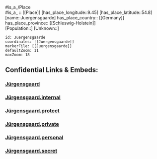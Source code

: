 ﻿---
location: [54.8,9.45] 
mapzoom: [7,12] 
mapmarker: city 
type: City
tags:
- geo/City


SpocWebEntityId: 31232
isDeleted: false
confidential: public

---
#is_a_/Place  
#is_a_ :: [[Place]] 
[has_place_longitude::9.45] 
[has_place_latitude::54.8] 
[name::Juergensgaarde] 
has_place_country:: [[Germany]]  
has_place_province:: [[Schleswig-Holstein]]  
[Population::] 
[Unknown::] 


```leaflet
id: Juergensgaarde
coordinates: [[Juergensgaarde]] 
markerFile: [[Juergensgaarde]] 
defaultZoom: 11 
maxZoom: 18
```


## Confidential Links & Embeds: 

### [Jürgensgaard](/_public/Earth/Continent/Europe/Europe~Central/Germany/Germany~West/Schleswig-Holstein/counties~SH/Flensburg/Jürgensgaard.md) 

### [Jürgensgaard.internal](/_internal/Earth/Continent/Europe/Europe~Central/Germany/Germany~West/Schleswig-Holstein/counties~SH/Flensburg/Jürgensgaard.internal.md) 

### [Jürgensgaard.protect](/_protect/Earth/Continent/Europe/Europe~Central/Germany/Germany~West/Schleswig-Holstein/counties~SH/Flensburg/Jürgensgaard.protect.md) 

### [Jürgensgaard.private](/_private/Earth/Continent/Europe/Europe~Central/Germany/Germany~West/Schleswig-Holstein/counties~SH/Flensburg/Jürgensgaard.private.md) 

### [Jürgensgaard.personal](/_personal/Earth/Continent/Europe/Europe~Central/Germany/Germany~West/Schleswig-Holstein/counties~SH/Flensburg/Jürgensgaard.personal.md) 

### [Jürgensgaard.secret](/_secret/Earth/Continent/Europe/Europe~Central/Germany/Germany~West/Schleswig-Holstein/counties~SH/Flensburg/Jürgensgaard.secret.md) 

